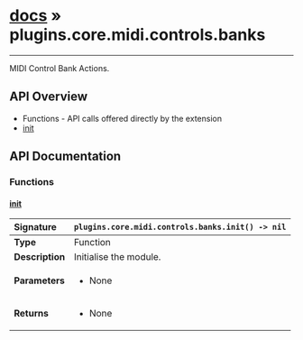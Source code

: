 # [docs](index.md) » plugins.core.midi.controls.banks
---

MIDI Control Bank Actions.

## API Overview
* Functions - API calls offered directly by the extension
 * [init](#init)

## API Documentation

### Functions

#### [init](#init)
| <span style="float: left;">**Signature**</span> | <span style="float: left;">`plugins.core.midi.controls.banks.init() -> nil` </span>                                                          |
| -----------------------------------------------------|---------------------------------------------------------------------------------------------------------|
| **Type**                                             | Function                                                                                         |
| **Description**                                      | Initialise the module.                                                                                         |
| **Parameters**                                       | <ul markdown="1"><li markdown="1">None</li></ul> |
| **Returns**                                          | <ul markdown="1"><li markdown="1">None</li></ul>          |

